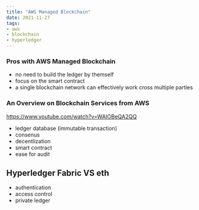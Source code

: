 ```yaml
---
title: "AWS Managed Blockchain"
date: 2021-11-27
tags:
- aws
- blockchain
- hyperledger
---
```


### Pros with AWS Managed Blockchain

* no need to build the ledger by themself
* focus on the smart contract
* a single blockchain network can effectively work cross multiple parties

### An Overview on Blockchain Services from AWS

https://www.youtube.com/watch?v=WAIOBeQA2QQ

* ledger database (immutable transaction)
* consenus
* decentlization
* smart contract
* ease for audit 

## Hyperledger Fabric VS eth
* authentication
* access control
* private ledger
